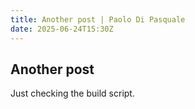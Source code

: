 ```yaml
---
title: Another post | Paolo Di Pasquale
date: 2025-06-24T15:30Z
---
```


## Another post

Just checking the build script.